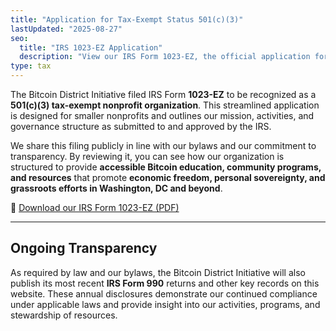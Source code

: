 ```yaml
---
title: "Application for Tax-Exempt Status 501(c)(3)"
lastUpdated: "2025-08-27"
seo:
  title: "IRS 1023-EZ Application"
  description: "View our IRS Form 1023-EZ, the official application for recognition as a 501(c)(3) nonprofit, filed by the Bitcoin District Initiative."
type: tax
---
```


The Bitcoin District Initiative filed IRS Form **1023-EZ** to be recognized as a **501(c)(3) tax-exempt nonprofit organization**. This streamlined application is designed for smaller nonprofits and outlines our mission, activities, and governance structure as submitted to and approved by the IRS.

We share this filing publicly in line with our bylaws and our commitment to transparency. By reviewing it, you can see how our organization is structured to provide **accessible Bitcoin education, community programs, and resources** that promote **economic freedom, personal sovereignty, and grassroots efforts in Washington, DC and beyond**.

📄 [Download our IRS Form 1023-EZ (PDF)](/docs/1023ez_application.pdf)

---

## Ongoing Transparency
As required by law and our bylaws, the Bitcoin District Initiative will also publish its most recent **IRS Form 990** returns and other key records on this website. These annual disclosures demonstrate our continued compliance under applicable laws and provide insight into our activities, programs, and stewardship of resources.
